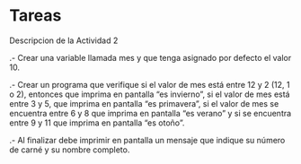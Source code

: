 # Tareas

Descripcion de la Actividad 2

.- Crear una variable llamada mes y que tenga asignado por defecto el valor 10.

.- Crear un programa que verifique si el valor de mes está entre 12 y 2 (12, 1 o 2), entonces que imprima en pantalla “es invierno”, si el valor de mes está entre 3 y 5, que imprima en pantalla “es primavera”, si el valor de mes se encuentra entre 6 y 8 que imprima en pantalla “es verano” y si se encuentra entre 9 y 11 que imprima en pantalla “es otoño”.

.- Al finalizar debe imprimir en pantalla un mensaje que indique su número de carné y su nombre completo.
